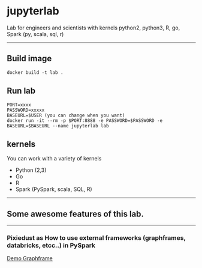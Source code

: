 # jupyterlab
Lab for engineers and scientists with kernels python2, python3, R, go, Spark (py, scala, sql, r)

-----
## Build image
    docker build -t lab .
    
## Run lab
    PORT=xxxx
    PASSWORD=xxxxx
    BASEURL=$USER (you can change when you want)
    docker run -it --rm -p $PORT:8888 -e PASSWORD=$PASSWORD -e BASEURL=$BASEURL --name jupyterlab lab
    
## kernels
You can work with a variety of kernels
- Python (2,3)
- Go
- R
- Spark (PySpark, scala, SQL, R)

------------------------------------

## Some awesome features of this lab.

--------------------------------------

### Pixiedust as How to use external frameworks (graphframes, databricks, etcc..) in PySpark 
[Demo Graphframe](https://github.com/robertoNdams/jupyterlab/blob/master/DemoGraphframeIPY.pdf)


